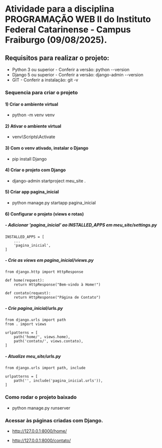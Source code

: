 # Atividade para a disciplina PROGRAMAÇÃO WEB II do Instituto Federal Catarinense - Campus Fraiburgo (09/08/2025).


## Requisitos para realizar o projeto:

* Python 3 ou superior - Conferir a versão: python --version
* Django 5 ou superior - Conferir a versão: django-admin --version
* GIT - Conferir a instalação: git -v

### Sequencia para criar o projeto

#### 1) Criar o ambiente virtual

* python -m venv venv


#### 2) Ativar o ambiente virtual

* venv\Scripts\Activate


#### 3) Com o venv ativado, instalar o Django

* pip install Django


#### 4) Criar o projeto com Django

* django-admin startproject meu_site .


#### 5) Criar app pagina_inicial

* python manage.py startapp pagina_inicial


#### 6) Configurar o projeto (views e rotas)

##### - Adicionar 'pagina_inicial' ao INSTALLED_APPS em meu_site/settings.py

```
INSTALLED_APPS = [
    ...
    'pagina_inicial',
]
```

##### - Crie as views em pagina_inicial/views.py

```
from django.http import HttpResponse

def home(request):
    return HttpResponse("Bem-vindo à Home!")

def contato(request):
    return HttpResponse("Página de Contato")
```


##### - Crie pagina_inicial/urls.py

```
from django.urls import path
from . import views

urlpatterns = [
    path('home/', views.home),
    path('contato/', views.contato),
]
```

##### - Atualize meu_site/urls.py

```
from django.urls import path, include

urlpatterns = [
    path('', include('pagina_inicial.urls')),
]
```

### Como rodar o projeto baixado

* python manage.py runserver


### Acessar às páginas criadas com Django.

* http://127.0.0.1:8000/home/


* http://127.0.0.1:8000/contato/

